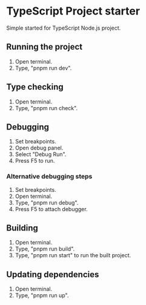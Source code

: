 # TypeScript Project starter

Simple started for TypeScript Node.js project.

## Running the project

1. Open terminal.
1. Type, "pnpm run dev".

## Type checking

1. Open terminal.
1. Type, "pnpm run check".

## Debugging

1. Set breakpoints.
1. Open debug panel.
1. Select "Debug Run".
1. Press F5 to run.

### Alternative debugging steps

1. Set breakpoints.
1. Open terminal.
1. Type, "pnpm run debug".
1. Press F5 to attach debugger.

## Building

1. Open terminal.
1. Type, "pnpm run build".
1. Type, "pnpm run start" to run the built project.

## Updating dependencies

1. Open terminal.
1. Type, "pnpm run up".
